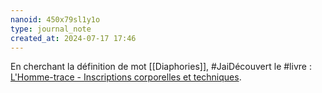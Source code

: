 ```yaml
---
nanoid: 450x79sl1y1o
type: journal_note
created_at: 2024-07-17 17:46
---
```

En cherchant la définition de mot [[Diaphories]], #JaiDécouvert le #livre : [L'Homme-trace - Inscriptions corporelles et techniques](https://books.openedition.org/editionscnrs/25549#anchor-resume).
